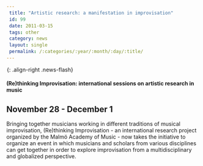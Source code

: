 ```yaml
---
 title: "Artistic research: a manifestation in improvisation"
 id: 99
 date: 2011-03-15
 tags: other
 category: news
 layout: single
 permalink: /:categories/:year/:month/:day/:title/
---
```

![image-right](/assets/images/spacer.gif){: .align-right .news-flash}

<h4>(Re)thinking Improvisation:
international sessions on artistic research in music</h4>
<h2>November 28 - December 1 </h2>
<p>
Bringing together musicians working in different traditions of musical improvisation, (Re)thinking Improvisation - an international research project organized by the Malmö Academy of Music - now takes the initiative to organize an event in which musicians and scholars from various disciplines can get together in order to explore improvisation from a multidisciplinary and globalized perspective. </p>

